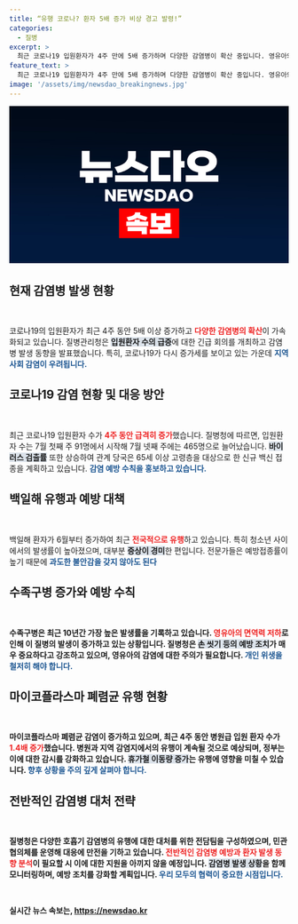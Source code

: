 ```yaml
---
title: “유행 코로나? 환자 5배 증가 비상 경고 발령!”
categories:
  - 질병
excerpt: >
  최근 코로나19 입원환자가 4주 만에 5배 증가하며 다양한 감염병이 확산 중입니다. 영유아와 청소년 중심의 백일해, 수족구병, 마이코플라스마 폐렴도 증가세로 시민들의 주의가 요구됩니다. 정부는 예방접종과 수칙 홍보를 강화할 예정입니다.
feature_text: >
  최근 코로나19 입원환자가 4주 만에 5배 증가하며 다양한 감염병이 확산 중입니다. 영유아와 청소년 중심의 백일해, 수족구병, 마이코플라스마 폐렴도 증가세로 시민들의 주의가 요구됩니다. 정부는 예방접종과 수칙 홍보를 강화할 예정입니다.
image: '/assets/img/newsdao_breakingnews.jpg'
---
```


<p><img src="/assets/img/newsdao_breakingnews.jpg" alt="implanttips 속보" /></p>

<h2 data-ke-size="size26">현재 감염병 발생 현황</h2>

<p data-ke-size="size16">&nbsp;</p>

<p>코로나19의 입원환자가 최근 4주 동안 5배 이상 증가하고 <b><span style="color: #ee2323;">다양한 감염병의 확산</span></b>이 가속화되고 있습니다. 질병관리청은 <b><span style="background-color: #21538527;">입원환자 수의 급증</span></b>에 대한 긴급 회의를 개최하고 감염병 발생 동향을 발표했습니다. 특히, 코로나19가 다시 증가세를 보이고 있는 가운데 <b><span style="color: #1a5490;">지역사회 감염이 우려됩니다.</span></b></p>

<h2 data-ke-size="size26">코로나19 감염 현황 및 대응 방안</h2>

<p data-ke-size="size16">&nbsp;</p>

<p>최근 코로나19 입원환자 수가 <b><span style="color: #ee2323;">4주 동안 급격히 증가</span></b>했습니다. 질병청에 따르면, 입원환자 수는 7월 첫째 주 91명에서 시작해 7월 넷째 주에는 465명으로 늘어났습니다. <b><span style="background-color: #21538527;">바이러스 검출률</span></b> 또한 상승하여 관계 당국은 65세 이상 고령층을 대상으로 한 신규 백신 접종을 계획하고 있습니다. <b><span style="color: #1a5490;">감염 예방 수칙을 홍보하고 있습니다.</span></b></p>

<h2 data-ke-size="size26">백일해 유행과 예방 대책</h2>

<p data-ke-size="size16">&nbsp;</p>

<p>백일해 환자가 6월부터 증가하여 최근 <b><span style="color: #ee2323;">전국적으로 유행</span></b>하고 있습니다. 특히 청소년 사이에서의 발생률이 높아졌으며, 대부분 <b><span style="background-color: #21538527;">증상이 경미</span></b>한 편입니다. 전문가들은 예방접종률이 높기 때문에 <b><span style="color: #1a5490;">과도한 불안감을 갖지 않아도 된다</span></b고 강조합니다. 정부는 고위험군을 위한 예방접종을 검토하고 있습니다.</p>

<h2 data-ke-size="size26">수족구병 증가와 예방 수칙</h2>

<p data-ke-size="size16">&nbsp;</p>

<p>수족구병은 최근 10년간 가장 높은 발생률을 기록하고 있습니다. <b><span style="color: #ee2323;">영유아의 면역력 저하</span></b>로 인해 이 질병의 발생이 증가하고 있는 상황입니다. 질병청은 <b><span style="background-color: #21538527;">손 씻기 등의 예방 조치</span></b>가 매우 중요하다고 강조하고 있으며, 영유아의 감염에 대한 주의가 필요합니다. <b><span style="color: #1a5490;">개인 위생을 철저히 해야 합니다.</span></b></p>

<h2 data-ke-size="size26">마이코플라스마 폐렴균 유행 현황</h2>

<p data-ke-size="size16">&nbsp;</p>

<p>마이코플라스마 폐렴균 감염이 증가하고 있으며, 최근 4주 동안 병원급 입원 환자 수가 <b><span style="color: #ee2323;">1.4배 증가</span></b>했습니다. 병원과 지역 감염지에서의 유행이 계속될 것으로 예상되며, 정부는 이에 대한 감시를 강화하고 있습니다. <b><span style="background-color: #21538527;">휴가철 이동량 증가</span></b>는 유행에 영향을 미칠 수 있습니다. <b><span style="color: #1a5490;">향후 상황을 주의 깊게 살펴야 합니다.</span></b></p>

<h2 data-ke-size="size26">전반적인 감염병 대처 전략</h2>

<p data-ke-size="size16">&nbsp;</p>

<p>질병청은 다양한 호흡기 감염병의 유행에 대한 대처를 위한 전담팀을 구성하였으며, 민관 협의체를 운영해 대응에 만전을 기하고 있습니다. <b><span style="color: #ee2323;">전반적인 감염병 예방과 환자 발생 동향 분석</span></b>이 필요할 시 이에 대한 지원을 아끼지 않을 예정입니다. <b><span style="background-color: #21538527;">감염병 발생 상황</span></b>을 함께 모니터링하며, 예방 조치를 강화할 계획입니다. <b><span style="color: #1a5490;">우리 모두의 협력이 중요한 시점입니다.</span></b> </p>

<p data-ke-size="size16">&nbsp;</p>
실시간 뉴스 속보는, <a href="https://newsdao.kr" rel="dofollow">https://newsdao.kr</a>


